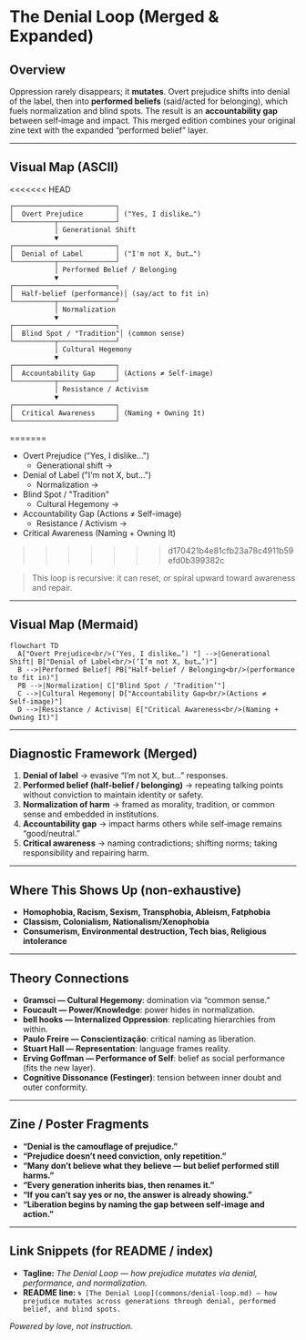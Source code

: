 # The Denial Loop (Merged & Expanded)

## Overview

Oppression rarely disappears; it **mutates**. Overt prejudice shifts into denial of the label, then into **performed beliefs** (said/acted for belonging), which fuels normalization and blind spots. The result is an **accountability gap** between self‑image and impact. This merged edition combines your original zine text with the expanded “performed belief” layer.

---

## Visual Map (ASCII)

<<<<<<< HEAD
```text
┌─────────────────────────┐
│  Overt Prejudice        │ ("Yes, I dislike…")
└──────────┬──────────────┘
           │ Generational Shift
           ▼
┌─────────────────────────┐
│  Denial of Label        │ ("I'm not X, but…")
└──────────┬──────────────┘
           │ Performed Belief / Belonging
           ▼
┌─────────────────────────┐
│  Half‑belief (performance)│ (say/act to fit in)
└──────────┬──────────────┘
           │ Normalization
           ▼
┌─────────────────────────┐
│  Blind Spot / "Tradition"│ (common sense)
└──────────┬──────────────┘
           │ Cultural Hegemony
           ▼
┌─────────────────────────┐
│  Accountability Gap     │ (Actions ≠ Self‑image)
└──────────┬──────────────┘
           │ Resistance / Activism
           ▼
┌─────────────────────────┐
│  Critical Awareness     │ (Naming + Owning It)
└─────────────────────────┘
```
=======
- Overt Prejudice ("Yes, I dislike…")
  - Generational shift →
- Denial of Label ("I'm not X, but…")
  - Normalization →
- Blind Spot / "Tradition"
  - Cultural Hegemony →
- Accountability Gap (Actions ≠ Self-image)
  - Resistance / Activism →
- Critical Awareness (Naming + Owning It)
>>>>>>> d170421b4e81cfb23a78c4911b59efd0b399382c

> This loop is recursive: it can reset, or spiral upward toward awareness and repair.

---

## Visual Map (Mermaid)

```mermaid
flowchart TD
  A["Overt Prejudice<br/>(‘Yes, I dislike…’) "] -->|Generational Shift| B["Denial of Label<br/>(‘I’m not X, but…’)"]
  B -->|Performed Belief| PB["Half‑belief / Belonging<br/>(performance to fit in)"]
  PB -->|Normalization| C["Blind Spot / ‘Tradition’"]
  C -->|Cultural Hegemony| D["Accountability Gap<br/>(Actions ≠ Self‑image)"]
  D -->|Resistance / Activism| E["Critical Awareness<br/>(Naming + Owning It)"]
```

---

## Diagnostic Framework (Merged)

1. **Denial of label** → evasive “I’m not X, but…” responses.
2. **Performed belief (half‑belief / belonging)** → repeating talking points without conviction to maintain identity or safety.
3. **Normalization of harm** → framed as morality, tradition, or common sense and embedded in institutions.
4. **Accountability gap** → impact harms others while self‑image remains “good/neutral.”
5. **Critical awareness** → naming contradictions; shifting norms; taking responsibility and repairing harm.

---

## Where This Shows Up (non‑exhaustive)

* **Homophobia, Racism, Sexism, Transphobia, Ableism, Fatphobia**
* **Classism, Colonialism, Nationalism/Xenophobia**
* **Consumerism, Environmental destruction, Tech bias, Religious intolerance**

---

## Theory Connections

* **Gramsci — Cultural Hegemony**: domination via “common sense.”
* **Foucault — Power/Knowledge**: power hides in normalization.
* **bell hooks — Internalized Oppression**: replicating hierarchies from within.
* **Paulo Freire — Conscientização**: critical naming as liberation.
* **Stuart Hall — Representation**: language frames reality.
* **Erving Goffman — Performance of Self**: belief as social performance (fits the new layer).
* **Cognitive Dissonance (Festinger)**: tension between inner doubt and outer conformity.

---

## Zine / Poster Fragments

* **“Denial is the camouflage of prejudice.”**
* **“Prejudice doesn’t need conviction, only repetition.”**
* **“Many don’t believe what they believe — but belief performed still harms.”**
* **“Every generation inherits bias, then renames it.”**
* **“If you can’t say yes or no, the answer is already showing.”**
* **“Liberation begins by naming the gap between self‑image and action.”**

---

## Link Snippets (for README / index)

* **Tagline:** *The Denial Loop — how prejudice mutates via denial, performance, and normalization.*
* **README line:** `🌀 [The Denial Loop](commons/denial-loop.md) — how prejudice mutates across generations through denial, performed belief, and blind spots.`

*Powered by love, not instruction.*
